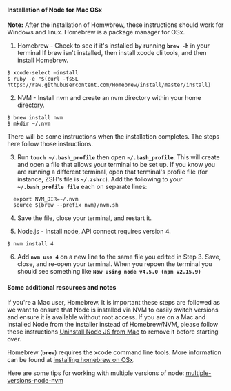 #### Installation of Node for Mac OSx

**Note:** After the installation of Homwbrew, these instructions should work for  Windows and linux. Homebrew is a package manager for OSx.

 1.  Homebrew - Check to see if it's installed by running **`brew -h`** in your terminal
    If brew isn't installed, then install xcode cli tools, and then install Homebrew.

  ```
  $ xcode-select —install
  $ ruby -e "$(curl -fsSL https://raw.githubusercontent.com/Homebrew/install/master/install)
  ```

  2.  NVM - Install nvm and create an nvm directory within your home directory.

  ```
  $ brew install nvm
  $ mkdir ~/.nvm
  ```

  There will be some instructions when the installation completes. The steps here follow those instructions.

  3.  Run **`touch ~/.bash_profile`** then open **`~/.bash_profile`**.
     This will create and open a file that allows your terminal to be set up.
     If you know you are running a different terminal, open that terminal's profile file (for instance, ZSH's file is **`~/.zshrc`**).
     Add the following to your **`~/.bash_profile file`** each on separate lines:

  ```
    export NVM_DIR=~/.nvm
    source $(brew --prefix nvm)/nvm.sh
  ```

4. Save the file, close your terminal, and restart it.

5. Node.js - Install node, API connect requires version 4.

```
$ nvm install 4
```

6. Add **`nvm use 4`** on a new line to the same file you edited in Step 3. Save, close, and re-open your terminal. When you repoen
the terminal you should see  something like **`Now using node v4.5.0 (npm v2.15.9)`**

#### Some additional resources and notes

If you're a Mac user, Homebrew. It is important these steps are followed as we want to ensure that Node is installed via NVM to easily switch versions and ensure it is available without root access. If you are on a Mac and installed Node from the installer instead of Homebrew/NVM, please follow these instructions [Uninstall Node JS from Mac](http://benznext.com/completely-uninstall-node-js-from-mac-os-x/) to remove it before starting over.

Homebrew (**`brew`**) requires the xcode command line tools. More information can be found at [installing homebrew on OSx](https://coolestguidesontheplanet.com/installing-homebrew-on-os-x-el-capitan-10-11-package-manager-for-unix-apps/).

Here are some tips for working with multiple versions of node: [multiple-versions-node-nvm](https://www.sitepoint.com/quick-tip-multiple-versions-node-nvm/)


